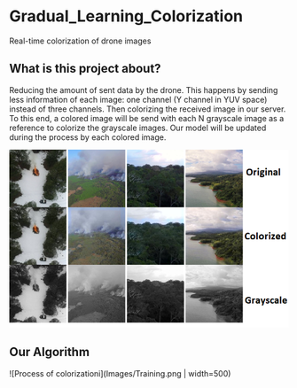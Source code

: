 # Gradual_Learning_Colorization
Real-time colorization of drone images
## What is this project about?
Reducing the amount of sent data by the drone. This happens by sending less information of each image: one channel (Y channel in YUV space) instead of three channels. Then colorizing the received image in our server.
To this end, a colored image will be send with each N grayscale image as a reference to colorize the grayscale images. Our model will be updated during the process by each colored image.

![Colorization Results](Images/Colorization.png)

## Our Algorithm

![Process of colorizationi](Images/Training.png | width=500)
